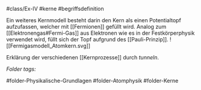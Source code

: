 #class/Ex-IV #kerne #begriffsdefinition 

Ein weiteres Kernmodell besteht darin den Kern als einen Potentialtopf aufzufassen, welcher mit [[Fermionen]] gefüllt wird. Analog zum [[Elektronengas#Fermi-Gas]] aus Elektronen wie es in der Festkörperphysik verwendet wird, füllt sich der Topf aufgrund des [[Pauli-Prinzip]].
![[Fermigasmodell_Atomkern.svg]]

Erklärung der verschiedenen [[Kernprozesse]] durch *tunneln*.


 *Folder tags:*

#folder-Physikalische-Grundlagen #folder-Atomphysik #folder-Kerne
